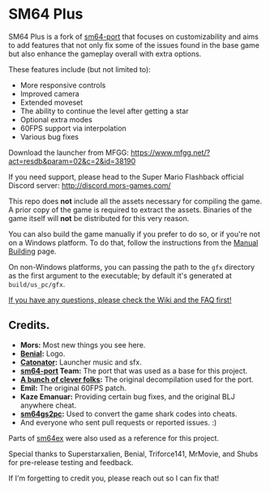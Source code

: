 # SM64 Plus

SM64 Plus is a fork of [sm64-port](https://github.com/sm64-port/sm64-port) that focuses on customizability and aims to add features that not only fix some of the issues found in the base game but also enhance the gameplay overall with extra options.

These features include (but not limited to):
- More responsive controls
- Improved camera
- Extended moveset
- The ability to continue the level after getting a star
- Optional extra modes
- 60FPS support via interpolation
- Various bug fixes

Download the launcher from MFGG: https://www.mfgg.net/?act=resdb&param=02&c=2&id=38190

If you need support, please head to the Super Mario Flashback official Discord server: http://discord.mors-games.com/

This repo does **not** include all the assets necessary for compiling the game. A prior copy of the game is required to extract the assets. Binaries of the game itself will **not** be distributed for this very reason.

You can also build the game manually if you prefer to do so, or if you're not on a Windows platform. To do that, follow the instructions from the [Manual Building](https://github.com/MorsGames/sm64plus/wiki/Manual-Building-Guide) page.

On non-Windows platforms, you can passing the path to the `gfx` directory as the first argument to the executable; by default it's generated at `build/us_pc/gfx`.

[If you have any questions, please check the Wiki and the FAQ first!](https://github.com/MorsGames/sm64plus/wiki/Frequently-Asked-Questions)

## Credits.
- **Mors:** Most new things you see here.
- **[Benial](https://twitter.com/Benial17):** Logo.
- **[Catonator](https://www.catonator.net/):** Launcher music and sfx.
- **[sm64-port](https://github.com/sm64-port/sm64-port) Team:** The port that was used as a base for this project.
- **[A bunch of clever folks](https://github.com/n64decomp/sm64):** The original decompilation used for the port.
- **Emil:** The original 60FPS patch.
- **Kaze Emanuar:** Providing certain bug fixes, and the original BLJ anywhere cheat.
- **[sm64gs2pc](https://github.com/sm64gs2pc/sm64gs2pc):** Used to convert the game shark codes into cheats.
- And everyone who sent pull requests or reported issues. :)

Parts of [sm64ex](https://github.com/sm64pc/sm64ex) were also used as a reference for this project.

Special thanks to Superstarxalien, Benial, Triforce141, MrMovie, and Shubs for pre-release testing and feedback.

If I'm forgetting to credit you, please reach out so I can fix that!